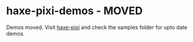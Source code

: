 haxe-pixi-demos - MOVED
===============

Demos moved. Visit [haxe-pixi](https://github.com/adireddy/haxe-pixi) and check the samples folder for upto date demos.
